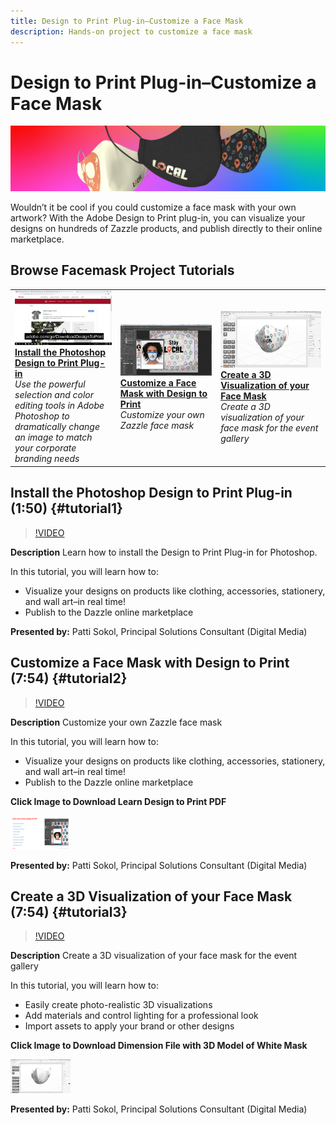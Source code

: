 ```yaml
---
title: Design to Print Plug-in–Customize a Face Mask
description: Hands-on project to customize a face mask
---
```


# Design to Print Plug-in–Customize a Face Mask

![Tutorial Hero Image](../assets/faceMaskSplash.jpg)

Wouldn’t it be cool if you could customize a face mask with your own artwork? With the Adobe Design to Print plug-in, you can visualize your designs on hundreds of Zazzle products, and publish directly to their online marketplace. 

## Browse Facemask Project Tutorials

<table>
<tr>
 <td>
   <a href="handsonproject.md#tutorial1">
      <img alt="Install the Photoshop Design to Print Plug-in" src="../assets/d2p_install_sokol_thumbnail.jpg" />
   </a>
    <div>
   <a href="handsonproject.md#tutorial1"><strong>Install the Photoshop Design to Print Plug-in</strong></a>
    </div>
    <em>Use the powerful selection and color editing tools in Adobe Photoshop to dramatically change an image to match your corporate branding needs</em>
    <br>
  </td>
  <td>
    <a href="handsonproject.md#tutorial2">
        <img alt="Customize a Face Mask with Design to Print" src="../assets/d2p_faceMask_sokol_thumbnail.jpg" />
    </a>
    <div>
    <a href="handsonproject.md#tutorial2"><strong>Customize a Face Mask with Design to Print</strong></a>
    </div>
    <em>Customize your own Zazzle face mask</em>
    <br>
  </td>
  <td>
    <a href="handsonproject.md#tutorial3">
      <img alt="Create a 3D Visualization of your Face Mask" src="../assets/DN_faceMaskShare_sokol_thumbnail.jpg" />
   </a>
    <div>
   <a href="handsonproject.md#tutorial3"><strong>Create a 3D Visualization of your Face Mask</strong></a>
    </div>
    <em>Create a 3D visualization of your face mask for the event gallery</em>
    <br>
  </td>
</tr>
</table>

## Install the Photoshop Design to Print Plug-in (1:50) {#tutorial1}

>[!VIDEO](https://video.tv.adobe.com/v/327096?hidetitle=true)

**Description**
Learn how to install the Design to Print Plug-in for Photoshop.

In this tutorial, you will learn how to:
* Visualize your designs on products like clothing, accessories, stationery, and wall art–in real time!
* Publish to the Dazzle online marketplace

**Presented by:**
Patti Sokol, Principal Solutions Consultant (Digital Media)

## Customize a Face Mask with Design to Print (7:54) {#tutorial2}

>[!VIDEO](https://video.tv.adobe.com/v/327097?hidetitle=true)

**Description**
Customize your own Zazzle face mask

In this tutorial, you will learn how to:
* Visualize your designs on products like clothing, accessories, stationery, and wall art–in real time!
* Publish to the Dazzle online marketplace

**Click Image to Download Learn Design to Print PDF**

[![Learn Design to Print](../assets/LearnDesigntoPrint_96.png)](../assets/LearnDesigntoPrint.pdf)

**Presented by:**
Patti Sokol, Principal Solutions Consultant (Digital Media)

## Create a 3D Visualization of your Face Mask (7:54) {#tutorial3}

>[!VIDEO](https://video.tv.adobe.com/v/327098?hidetitle=true)

**Description**
Create a 3D visualization of your face mask for the event gallery

In this tutorial, you will learn how to:
* Easily create photo-realistic 3D visualizations   
* Add materials and control lighting for a professional look
* Import assets to apply your brand or other designs

**Click Image to Download Dimension File with 3D Model of White Mask**

[![Comparison Image](../assets/whitemask_96.png)](../assets/whiteMask.dn.zip)

**Presented by:**
Patti Sokol, Principal Solutions Consultant (Digital Media)